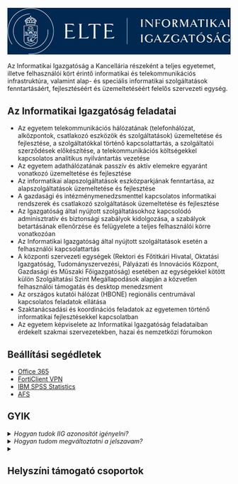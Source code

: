 ![ELTE-IIG](https://raw.githubusercontent.com/ELTE-IIG/.github/refs/heads/main/src/img/logo.png)

Az Informatikai Igazgatóság a Kancellária részeként a teljes egyetemet, illetve felhasználói kört érintő informatikai és telekommunikációs infrastruktúra, valamint alap- és speciális informatikai szolgáltatások fenntartásáért, fejlesztéséért és üzemeltetéséért felelős szervezeti egység.

## Az Informatikai Igazgatóság feladatai

- Az egyetem telekommunikációs hálózatának (telefonhálózat, alközpontok, csatlakozó eszközök és szolgáltatások) üzemeltetése és fejlesztése, a szolgáltatókkal történő kapcsolattartás, a szolgáltatói szerződések előkészítése, a telekommunikációs költségekkel kapcsolatos analitikus nyilvántartás vezetése
- Az egyetem adathálózatának passzív és aktív elemekre egyaránt vonatkozó üzemeltetése és fejlesztése
- Az informatikai alapszolgáltatások eszközparkjának fenntartása, az alapszolgáltatások üzemeltetése és fejlesztése
- A gazdasági és intézménymenedzsmenttel kapcsolatos informatikai rendszerek és csatlakozó szolgáltatások üzemeltetése és fejlesztése
- Az Igazgatóság által nyújtott szolgáltatásokhoz kapcsolódó adminisztratív és biztonsági szabályok kidolgozása, a szabályok betartásának ellenőrzése és felügyelete a teljes felhasználói körre vonatkozóan
- Az Informatikai Igazgatóság által nyújtott szolgáltatások esetén a felhasználói kapcsolattartás
- A központi szervezeti egységek (Rektori és Főtitkári Hivatal, Oktatási Igazgatóság, Tudományszervezési, Pályázati és Innovációs Központ, Gazdasági és Műszaki Főigazgatóság) esetében az egységekkel kötött külön Szolgáltatási Szint Megállapodások alapján a közvetlen felhasználói támogatás és desktop menedzsment
- Az országos kutatói hálózat (HBONE) regionális centrumával kapcsolatos feladatok ellátása
- Szaktanácsadási és koordinációs feladatok az egyetemen történő informatikai fejlesztésekkel kapcsolatban
- Az egyetem képviselete az Informatikai Igazgatóság feladataiban érdekelt szakmai szervezetekben, hazai és nemzetközi fórumokon

## Beállítási segédletek

- [Office 365](https://iig.elte.hu/content/o365.t.16222?m=5561)
- [FortiClient VPN](https://iig.elte.hu/content/vpn-beallitasok.t.16226?m=5575)
- [IBM SPSS Statistics](https://iig.elte.hu/content/az-spss-programrol.t.17309?m=5810)
- [AFS](https://iig.elte.hu/content/afs-kliens.t.16228?m=5568)


## GYIK

<details>
<summary><i>Hogyan tudok IIG azonosítót igényelni?</i></summary>
</details>

<details>
<summary><i>Hogyan tudom megváltoztatni a jelszavam?</i></summary>
</details>

<details>
<summary>

## Helyszíni támogató csoportok

</summary>

### Operátori szolgálat

- **Cím:** 1117 Budapest, Pázmány Péter sétány 1/A, 6. em. 6.127. szoba
- **Telefon:** 411-6500 / 6800 mellék
- **Email:** operator@elte.hu

### Szerb utcai csoport

- **Cím:** 1053 Budapest, Kecskeméti u. 10-12.
- **Telefon:** 411-6500 / 6800 mellék
- **Email:** szerb.informatika@elte.hu

### Lágymányosi csoport - TÁTK-TTK

- TÁTK
  - **Cím:** 1117 Budapest, Pázmány Péter sétány 1/A, 6. em. 6.127. szoba
  - **Telefon:** 411-6500 / 6800 mellék
  - **Email:** tatk.informatika@elte.hu

- TTK
  - **Cím:** 1117 Budapest, Pázmány Péter sétány 1/A, 6. em. 6.126. szoba
  - **Telefon:** 411-6500 / 6800 mellék
  - **Email:** ttk.informatika@elte.hu

### BGGYK

- **Cím:** 1097 Budapest, Ecseri út 3.
- **Telefon:** 411-6500 / 6800 mellék
- **Email:** barczi.informatika@elte.hu

### Trefort-kerti csoport - BTK

- **Cím:** 1088 Budapest, Múzeum krt. 4/C, alagsor 60/A
- **Telefon:** 411-6500 / 6800 mellék
- **Email:** btk.informatika@elte.hu

### PPK

- Kazinczy utca
  - **Cím:** 1075 Budapest, Kazinczy u. 23-27.
  - **Telefon:** 411-6500 / 6800 mellék
  - **Email:** kazy.informatika@elte.hu  

- Izabella utca
  - **Cím:** 1064 Budapest, Izabella u. 46
  - **Telefon:** 411-6500 / 6800 mellék
  - **Email:** izu.informatika@elte.hu

### ÁJK

- **Cím:** 1053 Budapest, Egyetem tér 1-3.
- **Telefon:** 411-6500 / 6800 mellék
- **Email:** ajk.informatika@elte.hu

### TOK

- **Cím:** 1126 Budapest, Kiss János altb. u. 40.
- **Telefon:** 411-6500 / 6800 mellék
- **Email:** tok.informatika@elte.hu

### SEK

- **Cím:** 9700 Szombathely, Károlyi Gáspár tér 4.
- **Telefon:** 411-6500 / 6800 mellék
- **Email:** informatika@sek.elte.hu

### Damjanich utcai kollégium

- **Cím:** 1071 Budapest, Damjanich u. 41-43
- **Telefon:** 411-6500 / 6800 mellék
- **Email:** dami.informatika@elte.hu

### Apáczai Csere János Gyakorló Gimnázium és Kollégium

- **Cím:** 1053 Budapest, Papnövelde u. 4-6
- **Telefon:** 411-6500 / 6800 mellék
- **Email:** apaczai.informatika@elte.hu

### Gyertyánffy István Gyakorló Általános Iskola

- **Cím:** 1126 Budapest, Kiss János altábornagy u. 42
- **Telefon:** 411-6500 / 6800 mellék
- **Email:** gyertyanffy.informatika@elte.hu

</details>